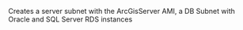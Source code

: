 Creates a server subnet with the ArcGisServer AMI, a DB Subnet with Oracle and SQL Server RDS instances
